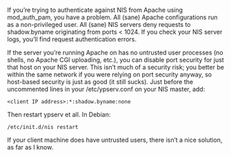 <!--# set var="title" value="Why isn’t mod_auth_pam working with NIS?" -->
<!--# set var="date" value="2006-02-26" -->

<!--# include file="include/top.html" -->

If you’re trying to authenticate against NIS from Apache using mod\_auth\_pam, you have a problem. All (sane) Apache configurations run as a non-privileged user. All (sane) NIS servers deny requests to shadow.byname originating from ports < 1024. If you check your NIS server logs, you’ll find request authentication errors.

If the server you’re running Apache on has no untrusted user processes (no shells, no Apache CGI uploading, etc.), you can disable port security for just that host on your NIS server. This isn’t much of a security risk; you better be within the same network if you were relying on port security anyway, so host-based security is just as good (it still sucks). Just before the uncommented lines in your /etc/ypserv.conf on your NIS master, add:

	<client IP address>:*:shadow.byname:none

Then restart ypserv et all. In Debian:

	/etc/init.d/nis restart

If your client machine does have untrusted users, there isn’t a nice solution, as far as I know.

<!--# include file="include/bottom.html" -->

